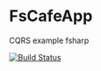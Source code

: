 # FsCafeApp
CQRS example fsharp

[![Build Status](https://travis-ci.org/Lanayx/FsCafeApp.svg?branch=master)](https://travis-ci.org/Lanayx/FsCafeApp)
